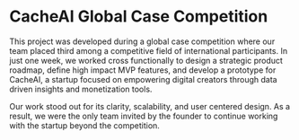 # CacheAI Global Case Competition


This project was developed during a global case competition where our team placed third among a competitive field of international participants. In just one week, we worked cross functionally to design a strategic product roadmap, define high impact MVP features, and develop a prototype for CacheAI, a startup focused on empowering digital creators through data driven insights and monetization tools. 

Our work stood out for its clarity, scalability, and user centered design. As a result, we were the only team invited by the founder to continue working with the startup beyond the competition.
